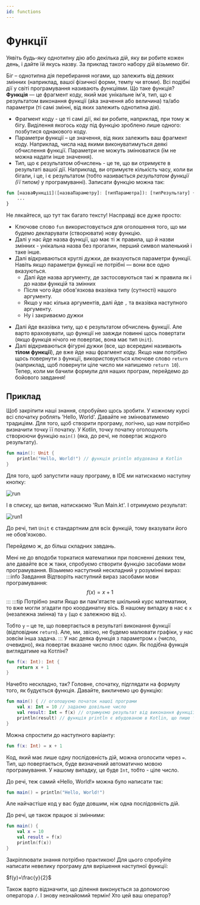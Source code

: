 ```yaml
---
id: functions
---
```

# Функції
Уявіть будь-яку однотипну дію або декілька дій, яку ви робите кожен день, і дайте їй якусь назву. За приклад такого набору дій візьмемо біг.

Біг – однотипна дія перебирання ногами, що залежить від деяких змінних (наприклад, вашої фізичної форми, темпу чи втоми).
Всі подібні дії у світі програмування називають *функціями*.
Що таке функція? **Функція** — це фрагмент коду, який має унікальне ім'я, тип, що є результатом виконання функції
(aka значення або величина) та/або параметри (ті самі змінні, від яких залежить однотипна дія).
* Фрагмент коду - це ті самі дії, які ви робите, наприклад, при тому ж бігу. Виділення якогось коду під функцію зроблено лише одного: позбутися однакового коду.
* Параметри функції – це значення, від яких залежить ваш фрагмент коду. Наприклад, числа над якими виконуватимуться деякі обчислення функції. Параметри не можуть змінюватися (їм не можна надати інше значення).
* Тип, що є результатом обчислень - це те, що ви отримуєте в результаті вашої дії. Наприклад, ви отримуєте кількість часу, коли ви бігали, і це, і є результатом (тобто називається *результатом функції (її типом)* у програмуванні).
  Записати функцію можна так:
```kotlin
fun [назваФункції]([назваПараметру]: [типПараметра]): [типРезультату] {
	...
}
```
Не лякайтеся, що тут так багато тексту! Насправді все дуже просто:
- Ключове слово `fun` використовується для оголошення того, що ми будемо декларувати (створювати) нову функцію.
- Далі у нас йде назва функції, що має ті ж правила, що й назви змінних - унікальна назва без прогалин, перший символ маленький і таке інше.
- Далі відкриваються круглі дужки, де вказуються параметри функції. Навіть якщо параметри функції не потрібні — вони все одно вказуються.
    * Далі йде назва аргументу, де застосовуються такі ж правила як і до назви функцій та змінних
    * Після чого йде обов'язкова вказівка типу (сутності) нашого аргументу.
    * Якщо у нас кілька аргументів, далі йде `,` та вказівка наступного аргументу.
    * Ну і закриваємо дужки
* Далі йде вказівка типу, що є результатом обчислень функції. Але варто враховувати, що функції не завжди повинні щось повертати (якщо функція нічого не повертає, вона має тип `Unit`).
* Далі відкриваються фігурні дужки (все, що всередині називають **тілом функції**), де вже йде наш фрагмент коду. Якщо нам потрібно щось повернути з функції, використовується ключове слово `return` (наприклад, щоб повернути ціле число ми напишемо `return 10`).
  Тепер, коли ми бачили формули для наших програм, перейдемо до бойового завдання!
## Приклад
Щоб закріпити наші знання, спробуймо щось зробити.
У кожному курсі всі спочатку роблять 'Hello, World'. Давайте не змінюватимемо традиціям.
Для того, щоб створити програму, логічно, що нам потрібно визначити точку її початку. У Kotlin, точку початку оголошують створюючи функцію `main()` (яка, до речі, не повертає жодного результату).
```kotlin
fun main(): Unit {
	println("Hello, World!") // функція println вбудована в Kotlin
}
```
Для того, щоб запустити нашу програму, в IDE ми натискаємо наступну кнопку:

![run](images/ide_run_hello_world_1.png)

І в списку, що випав, натискаємо 'Run Main.kt'.
І отримуємо результат:

![run1](images/ide_run_hello_world_2.png)

До речі, тип `Unit` є стандартним для всіх функцій, тому вказувати його не обов'язково.

Перейдемо ж, до більш складних завдань.

Мені не до вподоби торкатися математики при поясненні деяких тем, але давайте все ж таки, спробуємо створити функцію 
засобами мови програмування.
Візьмемо наступний нескладний у розумінні вираз:
:::info Завдання
Відтворіть наступний вираз засобами мови програмування:
$$
f(x)=x+1
$$
:::
:::tip Потрібно знати
Якщо ви пам'ятаєте шкільний курс математики, то вже могли згадати про координатну вісь.
В нашому випадку в нас є `x` (незалежна змінна) та `y` (що є залежною від `x`).

Тобто `y` – це те, що повертається в результаті виконання функції (відповідник `return`).
Але, ми, звісно, не будемо малювати графіки, у нас зовсім інша задача.
:::
У нас деяка функція з параметром `x` (число, очевидно), яка повертає вказане число плюс один.
Як подібна функція виглядатиме на Котліні?
```kotlin
fun f(x: Int): Int {
	return x + 1
}
```
Начебто нескладно, так? Головне, спочатку, підглядати на формулу того, як будується функція.
Давайте, викличемо цю функцію:
```kotlin
fun main() { // оголошуємо початок нашої програми
	val x: Int = 10 // задаємо довільне число
	val result: Int = f(x) // отримуємо результат від виконання функції
	println(result) // функція println є вбудованою в Kotlin, що пише текст у консоль. Ми же маємо текст (результат) від виконання функції в змінній.
}
```
Можна спростити до наступного варіанту:
```kotlin
fun f(x: Int) = x + 1
```
Код, який має лише одну послідовність дій, можна оголосити через `=`. Тип, що повертається, буде визначений автоматично мовою програмування. У нашому випадку, це буде `Int`, тобто - ціле число.

До речі, теж самий «Hello, World!» можна було написати так:
```kotlin
fun main() = println("Hello, World!")
```

Але найчастіше код у вас буде довшим, ніж одна послідовність дій.

До речі, це також працює зі змінними:
```kotlin
fun main() {
	val x = 10
	val result = f(x)
	println(f(x))
}
```
Закріплювати знання потрібно практикою! Для цього спробуйте написати невелику програму для вирішення наступної функції:

$f(y)=\frac{y}{2}$

Також варто відзначити, що ділення виконується за допомогою оператора `/`.
І знову незнайомий термін! Хто цей ваш оператор?
